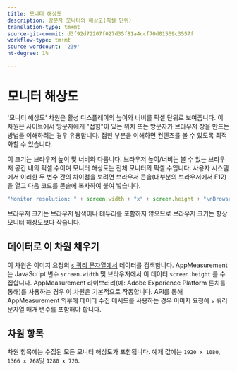 ```yaml
---
title: 모니터 해상도
description: 방문자 모니터의 해상도(픽셀 단위)
translation-type: tm+mt
source-git-commit: d3f92d72207f027d35f81a4ccf70d01569c3557f
workflow-type: tm+mt
source-wordcount: '239'
ht-degree: 1%

---
```



# 모니터 해상도

&#39;모니터 해상도&#39; 차원은 활성 디스플레이의 높이와 너비를 픽셀 단위로 보여줍니다. 이 차원은 사이트에서 방문자에게 &quot;접힘&quot;이 있는 위치 또는 방문자가 브라우저 창을 만드는 방법을 이해하려는 경우 유용합니다. 접힌 부분을 이해하면 컨텐츠를 볼 수 있도록 최적화할 수 있습니다.

이 크기는 브라우저 높이 및 너비와 다릅니다. 브라우저 높이/너비는 볼 수 있는 브라우저 공간 내의 픽셀 수이며 모니터 해상도는 전체 모니터의 픽셀 수입니다. 사용자 시스템에서 이러한 두 변수 간의 차이점을 보려면 브라우저 콘솔(대부분의 브라우저에서 F12)을 열고 다음 코드를 콘솔에 복사하여 붙여 넣습니다.

```js
"Monitor resolution: " + screen.width + "x" + screen.height + "\nBrowser resolution: " + window.innerWidth + "x" + window.innerHeight;
```

브라우저 크기는 브라우저 탐색이나 테두리를 포함하지 않으므로 브라우저 크기는 항상 모니터 해상도보다 작습니다.

## 데이터로 이 차원 채우기

이 차원은 이미지 요청의 [`s` 쿼리 문자열에서](/help/implement/validate/query-parameters.md) 데이터를 검색합니다. AppMeasurement는 JavaScript 변수 `screen.width` 및 브라우저에서 이 데이터 `screen.height` 를 수집합니다. AppMeasurement 라이브러리(예: Adobe Experience Platform 론치를 통해)를 사용하는 경우 이 차원은 기본적으로 작동합니다. API를 통해 AppMeasurement 외부에 데이터 수집 메서드를 사용하는 경우 이미지 요청에 `s` 쿼리 문자열 매개 변수를 포함해야 합니다.

## 차원 항목

차원 항목에는 수집된 모든 모니터 해상도가 포함됩니다. 예제 값에는 `1920 x 1080`, `1366 x 768`및 `1280 x 720`.
